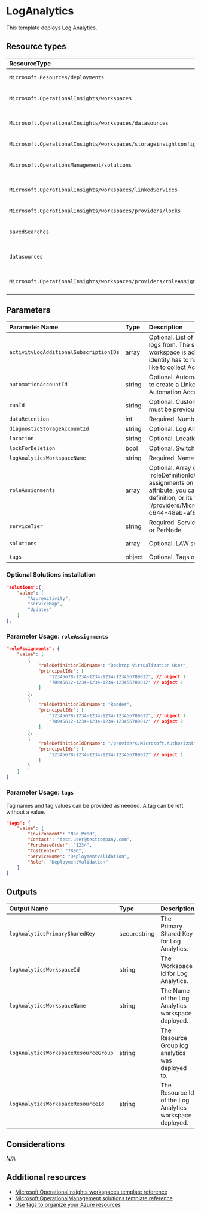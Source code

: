 # LogAnalytics

This template deploys Log Analytics.

## Resource types

|ResourceType|ApiVersion|
|:--|:--|
|`Microsoft.Resources/deployments`|2018-02-01|
|`Microsoft.OperationalInsights/workspaces`|2017-03-15-preview|
|`Microsoft.OperationalInsights/workspaces/datasources`|2015-11-01-preview|
|`Microsoft.OperationalInsights/workspaces/storageinsightconfigs`|2015-03-20|
|`Microsoft.OperationsManagement/solutions`|2015-11-01-preview|
|`Microsoft.OperationalInsights/workspaces/linkedServices`|2015-11-01-preview|
|`Microsoft.OperationalInsights/workspaces/providers/locks`|2016-09-01|
|`savedSearches`|2017-03-15-preview|
|`datasources`|2015-11-01-preview|
|`Microsoft.OperationalInsights/workspaces/providers/roleAssignments`|2018-09-01-preview|

## Parameters

| Parameter Name | Type | Description | DefaultValue | Possible values |
| :-- | :-- | :-- | :-- | :-- |
| `activityLogAdditionalSubscriptionIDs` | array | Optional. List of additional Subscription IDs to collect Activity logs from. The subscription holding the Log Analytics workspace is added by default. The user/SPN/managed identity has to have reader access on the subscription you'd like to collect Activity logs from. | System.Object[] |  |
| `automationAccountId` | string | Optional. Automation Account resource identifier, value used to create a LinkedService between Log Analytics and an Automation Account. |  |  |
| `cuaId` | string | Optional. Customer Usage Attribution id (GUID). This GUID must be previously registered |  |  |
| `dataRetention` | int | Required. Number of days data will be retained for | 365 |  |
| `diagnosticStorageAccountId` | string | Optional. Log Analytics workspace resource identifier |  |  |
| `location` | string | Optional. Location for all resources. | [resourceGroup().location] |  |
| `lockForDeletion` | bool | Optional. Switch to lock storage from deletion. | False |  |
| `logAnalyticsWorkspaceName` | string | Required. Name of the Log Analytics workspace |  |  |
| `roleAssignments` | array | Optional. Array of role assignment objects that contain the 'roleDefinitionIdOrName' and 'principalId' to define RBAC role assignments on this resource. In the roleDefinitionIdOrName attribute, you can provide either the display name of the role definition, or its fully qualified ID in the following format: '/providers/Microsoft.Authorization/roleDefinitions/c2f4ef07-c644-48eb-af81-4b1b4947fb11' | System.Object[] |  |
| `serviceTier` | string | Required. Service Tier: PerGB2018, Free, Standalone, PerGB or PerNode | PerGB2018 | System.Object[] |
| `solutions` | array | Optional. LAW solutions from the gallery. | "Updates", "AzureAutomation", ... | System.Object[] |
| `tags` | object | Optional. Tags of the resource. |  |  |

### Optional Solutions installation

```json
"solutions":{
    "value": [
        "AzureActivity",
        "ServiceMap",
        "Updates"
    ]
},
```

### Parameter Usage: `roleAssignments`

```json
"roleAssignments": {
    "value": [
        {
            "roleDefinitionIdOrName": "Desktop Virtualization User",
            "principalIds": [
                "12345678-1234-1234-1234-123456789012", // object 1
                "78945612-1234-1234-1234-123456789012" // object 2
            ]
        },
        {
            "roleDefinitionIdOrName": "Reader",
            "principalIds": [
                "12345678-1234-1234-1234-123456789012", // object 1
                "78945612-1234-1234-1234-123456789012" // object 2
            ]
        },
        {
            "roleDefinitionIdOrName": "/providers/Microsoft.Authorization/roleDefinitions/c2f4ef07-c644-48eb-af81-4b1b4947fb11",
            "principalIds": [
                "12345678-1234-1234-1234-123456789012" // object 1
            ]
        }
    ]
}
```

### Parameter Usage: `tags`

Tag names and tag values can be provided as needed. A tag can be left without a value.

```json
"tags": {
    "value": {
        "Environment": "Non-Prod",
        "Contact": "test.user@testcompany.com",
        "PurchaseOrder": "1234",
        "CostCenter": "7890",
        "ServiceName": "DeploymentValidation",
        "Role": "DeploymentValidation"
    }
}
```

## Outputs

| Output Name | Type | Description |
| :-- | :-- | :-- |
| `logAnalyticsPrimarySharedKey` | securestring | The Primary Shared Key for Log Analytics. |
| `logAnalyticsWorkspaceId` | string | The Workspace Id for Log Analytics. |
| `logAnalyticsWorkspaceName` | string | The Name of the Log Analytics workspace deployed. |
| `logAnalyticsWorkspaceResourceGroup` | string | The Resource Group log analytics was deployed to. |
| `logAnalyticsWorkspaceResourceId` | string | The Resource Id of the Log Analytics workspace deployed. |

## Considerations

*N/A*

## Additional resources

- [Microsoft.OperationalInsights workspaces template reference](https://docs.microsoft.com/en-us/azure/templates/microsoft.operationalinsights/2015-11-01-preview/workspaces)
- [Microsoft.OperationalManagement solutions template reference](https://docs.microsoft.com/en-us/azure/templates/microsoft.operationsmanagement/2015-11-01-preview/solutions)
- [Use tags to organize your Azure resources](https://docs.microsoft.com/en-us/azure/azure-resource-manager/resource-group-using-tags)